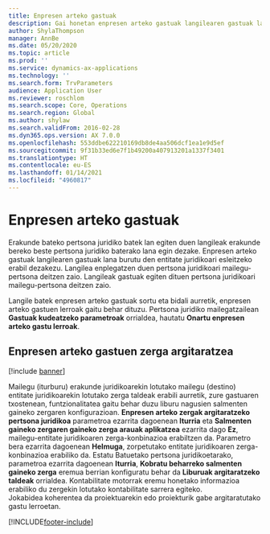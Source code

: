 ```yaml
---
title: Enpresen arteko gastuak
description: Gai honetan enpresen arteko gastuak langilearen gastuak lana burutu den entitate juridikoari esleitzeko moduari buruzko informazioa ematen da.
author: ShylaThompson
manager: AnnBe
ms.date: 05/20/2020
ms.topic: article
ms.prod: ''
ms.service: dynamics-ax-applications
ms.technology: ''
ms.search.form: TrvParameters
audience: Application User
ms.reviewer: roschlom
ms.search.scope: Core, Operations
ms.search.region: Global
ms.author: shylaw
ms.search.validFrom: 2016-02-28
ms.dyn365.ops.version: AX 7.0.0
ms.openlocfilehash: 553ddbe622210169db8de4aa506dcf1ea1e9d5ef
ms.sourcegitcommit: 9f31b33ed6e7f1b49200a407913201a1337f3401
ms.translationtype: HT
ms.contentlocale: eu-ES
ms.lasthandoff: 01/14/2021
ms.locfileid: "4960817"
---
```

# <a name="intercompany-expenses"></a>Enpresen arteko gastuak

Erakunde bateko pertsona juridiko batek lan egiten duen langileak erakunde bereko beste pertsona juridiko baterako lana egin dezake. Enpresen arteko gastuak langilearen gastuak lana burutu den entitate juridikoari esleitzeko erabil dezakezu. Langilea enplegatzen duen pertsona juridikoari mailegu-pertsona deitzen zaio. Langileak gastuak egiten dituen pertsona juridikoari mailegu-pertsona deitzen zaio. 

Langile batek enpresen arteko gastuak sortu eta bidali aurretik, enpresen arteko gastuen lerroak gaitu behar dituzu. Pertsona juridiko mailegatzailean **Gastuak kudeatzeko parametroak** orrialdea, hautatu **Onartu enpresen arteko gastu lerroak**. 

## <a name="tax-posting-for-intercompany-expenses"></a>Enpresen arteko gastuen zerga argitaratzea

[!include [banner](../includes/banner.md)]

Mailegu (iturburu) erakunde juridikoarekin lotutako mailegu (destino) entitate juridikoarekin lotutako zerga taldeak erabili aurretik, zure gastuaren txostenean, funtzionalitatea gaitu behar duzu liburu nagusien salmenten gaineko zergaren konfigurazioan. **Enpresen arteko zergak argitaratzeko pertsona juridikoa** parametroa ezarrita dagoenean **Iturria** eta **Salmenten gaineko zergaren gaineko zerga arauak aplikatzea** ezarrita dago **Ez**, mailegu-entitate juridikoaren zerga-konbinazioa erabiltzen da. Parametro bera ezarrita dagoenean **Helmuga**, zorpetutako entitate juridikoaren zerga-konbinazioa erabiliko da. Estatu Batuetako pertsona juridikoetarako, parametroa ezarrita dagoenean **Iturria**, **Kobratu beharreko salmenten gaineko zerga** eremua berrian konfiguratu behar da **Liburuak argitaratzeko taldeak** orrialdea. Kontabilitate motorrak eremu honetako informazioa erabiliko du zergekin lotutako kontabilitate sarrera egiteko.   
Jokabidea koherentea da proiektuarekin edo proiekturik gabe argitaratutako gastu lerroetan.  


[!INCLUDE[footer-include](../includes/footer-banner.md)]